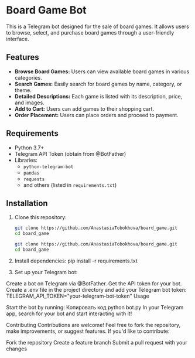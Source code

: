 # Board Game Bot

This is a Telegram bot designed for the sale of board games. It allows users to browse, select, and purchase board games through a user-friendly interface.

## Features

- **Browse Board Games:** Users can view available board games in various categories.
- **Search Games:** Easily search for board games by name, category, or theme.
- **Detailed Descriptions:** Each game is listed with its description, price, and images.
- **Add to Cart:** Users can add games to their shopping cart.
- **Order Placement:** Users can place orders and proceed to payment.

## Requirements

- Python 3.7+
- Telegram API Token (obtain from @BotFather)
- Libraries:
  - `python-telegram-bot`
  - `pandas`
  - `requests`
  - and others (listed in `requirements.txt`)

## Installation

1. Clone this repository:

   ```bash
   git clone https://github.com/AnastasiaTobokhova/board_game.git
   cd board_game

   git clone https://github.com/AnastasiaTobokhova/board_game.git
   cd board_game
2. Install dependencies:
pip install -r requirements.txt

3. Set up your Telegram bot:

Create a bot on Telegram via @BotFather.
Get the API token for your bot.
Create a .env file in the project directory and add your Telegram bot token:
TELEGRAM_API_TOKEN="your-telegram-bot-token"
Usage

Start the bot by running:
Копировать код
python bot.py
In your Telegram app, search for your bot and start interacting with it!

Contributing
Contributions are welcome! Feel free to fork the repository, make improvements, or suggest features. If you'd like to contribute:

Fork the repository
Create a feature branch
Submit a pull request with your changes

